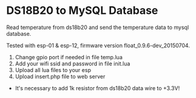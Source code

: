 # DS18B20 to MySQL Database

Read temperature from ds18b20 and send the temperature data to mysql database.

Tested with esp-01 & esp-12, firmware version float_0.9.6-dev_20150704.

1. Change gpio port if needed in file temp.lua
2. Add your wifi ssid and password in file init.lua
3. Upload all lua files to your esp
4. Upload insert.php file to web server

* It's necessary to add 1k resistor from ds18b20 data wire to +3.3V!